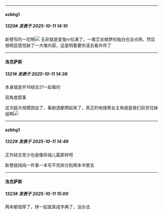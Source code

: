 ﻿
*****

####  azbhg1  
##### 1320#       发表于 2025-10-11 14:10

新卷写的一坨啊<img src="https://static.stage1st.com/image/smiley/face2017/003.png" referrerpolicy="no-referrer">
无非就是爱兔tv拉满了，一堆艾丝做梦的独白也没点用，然后很明显感觉缺了一大堆内容，这是明着要你滚去看外传了


*****

####  洛克萨斯  
##### 1321#       发表于 2025-10-11 14:38

本身就是外16结合21一起看的

双角度叙事

这次超大规模团战了，看剧透都燃起来了，真正的地错男女主角就是我们前世兄妹组啊<img src="https://static.stage1st.com/image/smiley/face2017/033.png" referrerpolicy="no-referrer">


*****

####  azbhg1  
##### 1322#       发表于 2025-10-11 14:49

正外结合至少也是像异端儿篇那样吧

新卷就纯纯一件事一本写不完拆分到两本书里去


*****

####  洛克萨斯  
##### 1323#       发表于 2025-10-11 15:00

两本都很厚了，拼一起就真成字典了，没办法

